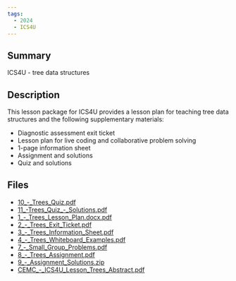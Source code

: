 ```yaml
---
tags:
  - 2024
  - ICS4U
---
```


## Summary

ICS4U - tree data structures

## Description

This lesson package for ICS4U provides a lesson plan for teaching tree data structures and the following supplementary materials:

<ul><li>Diagnostic assessment exit ticket</li><li>Lesson plan for live coding and collaborative problem solving</li><li>1-page information sheet</li><li>Assignment and solutions</li><li>Quiz and solutions</li></ul>

## Files

*   [10\_-\_Trees\_Quiz.pdf](https://www.russellgordon.ca/acse/cemc-cse-resources/resources/Meagan_Furgal/10_-_Trees_Quiz.pdf)
*   [11\_-Trees\_Quiz\_-\_Solutions.pdf](https://www.russellgordon.ca/acse/cemc-cse-resources/resources/Meagan_Furgal/11_-Trees_Quiz_-_Solutions.pdf)
*   [1\_-\_Trees\_Lesson\_Plan.docx.pdf](https://www.russellgordon.ca/acse/cemc-cse-resources/resources/Meagan_Furgal/1_-_Trees_Lesson_Plan.docx.pdf)
*   [2\_-\_Trees\_Exit\_Ticket.pdf](https://www.russellgordon.ca/acse/cemc-cse-resources/resources/Meagan_Furgal/2_-_Trees_Exit_Ticket.pdf)
*   [3\_-\_Trees\_Information\_Sheet.pdf](https://www.russellgordon.ca/acse/cemc-cse-resources/resources/Meagan_Furgal/3_-_Trees_Information_Sheet.pdf)
*   [4\_-\_Trees\_Whiteboard\_Examples.pdf](https://www.russellgordon.ca/acse/cemc-cse-resources/resources/Meagan_Furgal/4_-_Trees_Whiteboard_Examples.pdf)
*   [7\_-\_Small\_Group\_Problems.pdf](https://www.russellgordon.ca/acse/cemc-cse-resources/resources/Meagan_Furgal/7_-_Small_Group_Problems.pdf)
*   [8\_-\_Trees\_Assignment.pdf](https://www.russellgordon.ca/acse/cemc-cse-resources/resources/Meagan_Furgal/8_-_Trees_Assignment.pdf)
*   [9\_-\_Assignment\_Solutions.zip](https://www.russellgordon.ca/acse/cemc-cse-resources/resources/Meagan_Furgal/9_-_Assignment_Solutions.zip)
*   [CEMC\_-\_ICS4U\_Lesson\_Trees\_Abstract.pdf](https://www.russellgordon.ca/acse/cemc-cse-resources/resources/Meagan_Furgal/CEMC_-_ICS4U_Lesson_Trees_Abstract.pdf)
